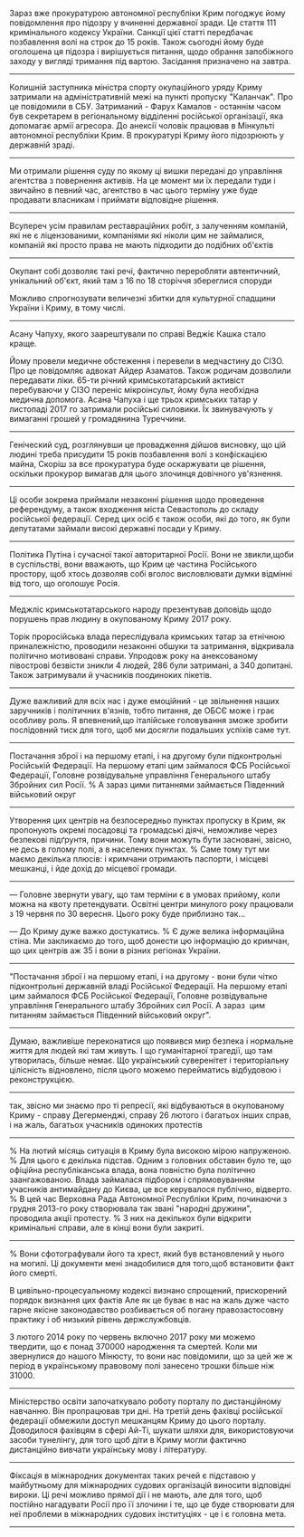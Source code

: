 Зараз вже прокуратурою автономної республіки Крим погоджує йому повідомлення про підозру у вчиненні державної зради.
Це стаття 111 кримінального кодексу України.
Санкції цієї статті передбачає позбавлення волі на строк до 15 років.
Також сьогодні йому буде оголошена ця підозра і вирішується питання, щодо обрання запобіжного заходу у вигляді тримання під вартою.
Засідання призначено на завтра.

---

Колишній заступника міністра спорту окупаційного уряду Криму затримали на адміністративній межі на пункті пропуску "Каланчак".
Про це повідомили в СБУ.
Затриманий - Фарух Камалов - останнім часом був секретарем в регіональному відділенні російської організації, яка допомагає армії агресора.
До анексії чоловік працював в Мінкульті автономної республіки Крим.
В прокуратурі Криму його підозрюють у державній зраді. 

---

Ми отримали рішення суду по якому ці вишки передані до управління агентства з повернення активів.
На це момент ми їх передали туди і звичайно в певний час, агентство в час цього терміну уже буде продавати власникам і приймати відповідне рішення.

---

Всупереч усім правилам реставраційних робіт, з залученням компаній, які не є ліцензованими, компаніями які ніколи цим не займалися, компаній які просто права не мають підходити до подібних об'єктів

---

Окупант собі дозволяє такі речі, фактично переробляти автентичний, унікальний об'єкт, який там з 16 по 18 сторіччя збереглися споруди

Можливо спрогнозувати величезні збитки для культурної спадщини України і Криму, в тому числі.

---

Асану Чапуху, якого заарештували по справі Веджіє Кашка стало краще. 

Йому провели медичне обстеження і перевели в медчастину до СІЗО.
Про це повідомляє адвокат Айдер Азаматов.
Також родичам дозволили передавати ліки.
65-ти річний кримськотатарський активіст перебуваючи у СІЗО переніс мікроінсульт, йому була необхідна медична допомога.
Асана Чапуха і ще трьох кримських татар у листопаді 2017 го затримали російські силовики.
Їх звинувачують у вимаганні грошей у громадянина Туреччини.

---

Геніческий суд, розглянувши це провадження дійшов висновку, що цій людині треба присудити 15 років позбавлення волі з конфіскацією майна, 
Скоріш за все прокуратура буде оскаржувати це рішення, оскільки прокурор вимагав для цього злочинця довічного ув'язнення.

---

Ці особи зокрема приймали незаконні рішення щодо проведення референдуму, а також входження міста Севастополь до складу російської федерації.
Серед цих осіб є також особи, які до того, як були депутатами займали високі державні посади у Криму.

---

Політика Путіна і сучасної такої авторитарної Росії.
Вони не звикли,щоби в суспільстві, вони вважають, що Крим це частина Російського простору, щоб хтось дозволяв собі вголос висловлювати думки відмінні від того, що оголошує Росія.

---

Меджліс кримськотатарського народу презентував доповідь щодо порушень прав людину в окупованому Криму 2017 року. 

Торік проросійська влада переслідувала кримських татар за етнічною приналежністю, проводили незаконні обшуки та затримання, відкривала політично мотивовані справи.
Упродовж року на анексованому півострові безвісти зникли 4 людей, 286 були затримані, а 340 допитані.
Також затримували й учасників поодиноких пікетів. 

---

Дуже важливий для всіх нас і дуже емоційний - це звільнення наших заручників і політичних в'язнів, тобто питання, де ОБСЄ може і грає особливу роль.
Я впевнений,що італійське головування зможе зробити послідовний тиск для того, щоб ми досягли подальших успіхів саме тут. 

---

Постачання зброї і на першому етапі, і на другому були підконтрольні  Російській Федерації.
На першому етапі цим займалося ФСБ Російської Федерації, Головне розвідувальне управління Генерального штабу Збройних сил Росії.
% А зараз цими питаннями займається Південний військовий округ

---

Утворення цих центрів на безпосередньо пунктах пропуску в Крим, як пропонують окремі посадовці та громадські діячі, неможливе через безпекові підґрунтя, причини.
Тому вони можуть бути засновані, звісно, не десь в голому полі, а в населених пунктах.
% Саме тому тут ми маємо декілька плюсів: і кримчани отримають паспорти, і місцеві мешканці, і йде дохід до місцевої громади.

---

— Головне звернути увагу, що там терміни є в умовах прийому, коли можна на квоту претендувати.
Освітні центри минулого року працювали з 19 червня по 30 вересня.
Цього року буде приблизно так…

— До Криму дуже важко достукатись.
% Є дуже велика інформаційна стіна.
Ми закликаємо до того, щоб донести цю інформацію до кримчан, що цих центрів аж 35 і вони в різних регіонах України.

---

"Постачання зброї і на першому етапі, і на другому - вони були чітко підконтрольні державній владі Російської Федерації.
На першому етапі цим займалося ФСБ Російської Федерації, Головне розвідувальне управління Генерального штабу Збройних сил Росії.
А зараз  цим питанням займається Південний військовий округ".

---

Думаю, важливіше переконатися що появився мир безпека і нормальне життя для людей які там живуть.
І що гуманітарної трагедії, що там утворилась, більше немає.
Що український суверенітет і територіальну цілісність відновлено, після цього можемо перейматись відбудовою і реконструкцією.

---

так, звісно ми знаємо про ті репресії, які відбуваються в окупованому Криму - справу Дегерменджі, справу 26 лютого і багатьох інших справ, і на жаль, багатьох учасників одиноких протестів

---

% На лютий місяць ситуація в Криму була високою мірою напруженою.
% Для цього є декілька підстав.
Одним з головних обставин було те, що офіційна республіканська влада, вона повністю була політично заангажованою.
Влада займалася підбором і спрямовуванням учасників антимайдану до Києва, це все керувалося публічно, відверто.
% В цей час Верховна Рада Автономної Республіки Крим, починаючи з грудня 2013-го року створювала так звані "народні дружини", проводила акції протесту.
% З них на декількох були відкрити кримінальні справи, але в кінці вони були закриті.

---

% Вони сфотографували його та хрест, який був встановлений у нього на могилі.
Ці документи мені знадобилися для того,щоб встановити факт його смерті.

В цивільно-процесуальному кодексі визнано спрощений, прискорений порядок визнання цих фактів
Але як це буває в нас на жаль дуже часто гарне якісне законодавство розбивається об погану правозастосовну практику і об низький рівень держслужбовців.

З лютого 2014 року по червень включно 2017 року ми можемо твердити, що є понад 370000 народження та смертей.
Коли ми звернулися до нашого Мінюсту, то вони нас повідомили, що за цей же ж період в українському правовому полі занесено трошки більше ніж 31000.

---

Міністерство освіти започаткувало роботу порталу по дистанційному навчанню.
Він пропрацював три дні.
На третій день фахівці російської федерації обмежили доступ мешканцям Криму до цього порталу.
Доводилося фахівцям в сфері Ай-Ті, шукати шляхи для, використовуючи засоби тунелінгу, для того щоб діти в Криму могли фактично дистанційно вивчати українську мову і літературу.

---

Фіксація в міжнародних документах таких речей є підставою у майбутньому для міжнародних судових організацій виносити відповідні вироки.
Ці речі можливо прямої дії і не мають, але для того, щоб постійно нагадувати Росії про її злочини і те, що це буде створювати для неї проблеми в міжнародних судових інституціях - це і є головна мета.

---
